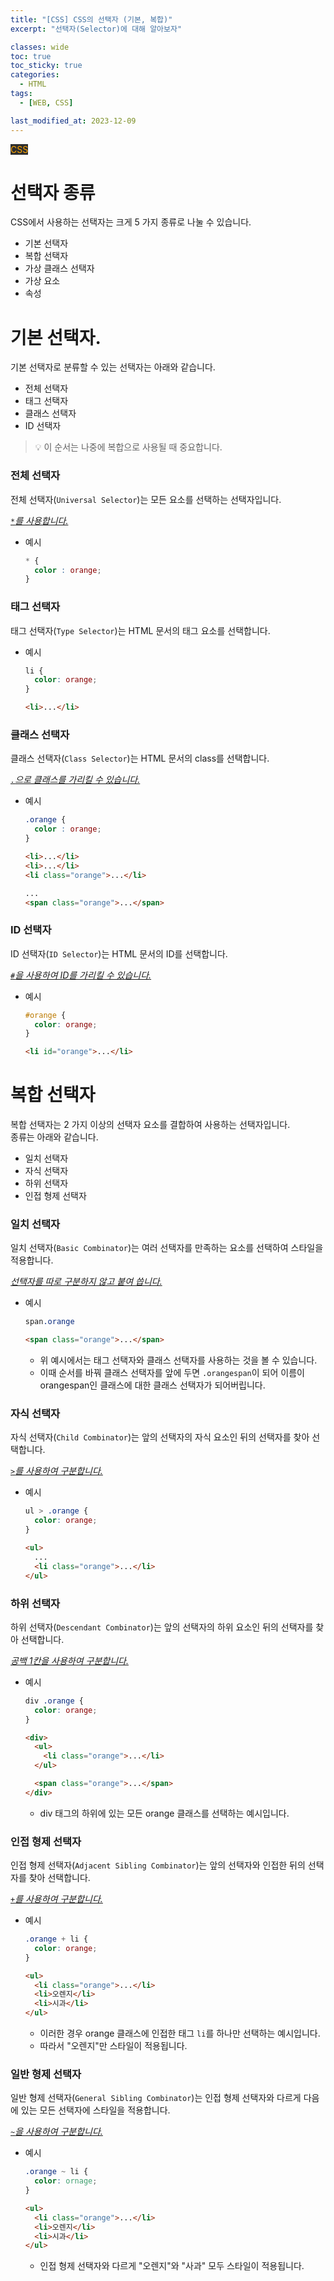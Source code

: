 ```yaml
---
title: "[CSS] CSS의 선택자 (기본, 복합)"
excerpt: "선택자(Selector)에 대해 알아보자"

classes: wide
toc: true
toc_sticky: true
categories:
  - HTML
tags:
  - [WEB, CSS]

last_modified_at: 2023-12-09
---
```


<mark style="background-color: #2e2e2e; color: orange;">CSS</mark>

# 선택자 종류

CSS에서 사용하는 선택자는 크게 5 가지 종류로 나눌 수 있습니다.

* 기본 선택자
* 복합 선택자
* 가상 클래스 선택자
* 가상 요소
* 속성

# 기본 선택자.

기본 선택자로 분류할 수 있는 선택자는 아래와 같습니다.

* 전체 선택자
* 태그 선택자
* 클래스 선택자
* ID 선택자

> 💡 이 순서는 나중에 복합으로 사용될 때 중요합니다.

### 전체 선택자

전체 선택자(`Universal Selector`)는 모든 요소를 선택하는 선택자입니다.   

<u>*`*`를 사용합니다.*</u>

* 예시
  ```css
  * {
    color : orange;
  }
  ```

### 태그 선택자

태그 선택자(`Type Selector`)는 HTML 문서의 태그 요소를 선택합니다.

* 예시
  ```css
  li {
    color: orange;
  }
  ```

  ```html
  <li>...</li>
  ```

### 클래스 선택자

클래스 선택자(`Class Selector`)는 HTML 문서의 class를 선택합니다.

<u>*`.`으로 클래스를 가리킬 수 있습니다.*</u>

* 예시
  ```css
  .orange {
    color : orange;
  }
  ```

  ```html
  <li>...</li>
  <li>...</li>
  <li class="orange">...</li>

  ...
  <span class="orange">...</span>
  ```

### ID 선택자

ID 선택자(`ID Selector`)는 HTML 문서의 ID를 선택합니다.

<u>*`#`을 사용하여 ID를 가리킬 수 있습니다.*</u>

* 예시
  ```css
  #orange {
    color: orange;
  }
  ```

  ```html
  <li id="orange">...</li>
  ```

# 복합 선택자

복합 선택자는 2 가지 이상의 선택자 요소를 결합하여 사용하는 선택자입니다.   
종류는 아래와 같습니다.

* 일치 선택자
* 자식 선택자
* 하위 선택자
* 인접 형제 선택자

### 일치 선택자

일치 선택자(`Basic Combinator`)는 여러 선택자를 만족하는 요소를 선택하여 스타일을 적용합니다.

<u>*선택자를 따로 구분하지 않고 붙여 씁니다.*</u>

* 예시
  ```css
  span.orange
  ```

  ```html
  <span class="orange">...</span>
  ```

  * 위 예시에서는 태그 선택자와 클래스 선택자를 사용하는 것을 볼 수 있습니다.
  * 이때 순서를 바꿔 클래스 선택자를 앞에 두면 `.orangespan`이 되어 이름이 orangespan인 클래스에 대한 클래스 선택자가 되어버립니다.

### 자식 선택자

자식 선택자(`Child Combinator`)는 앞의 선택자의 자식 요소인 뒤의 선택자를 찾아 선택합니다.

<u>*`>`를 사용하여 구분합니다.*</u>

* 예시
  ```css
  ul > .orange {
    color: orange;
  }
  ```

  ```html
  <ul>
    ...
    <li class="orange">...</li>
  </ul>
  ```

### 하위 선택자

하위 선택자(`Descendant Combinator`)는 앞의 선택자의 하위 요소인 뒤의 선택자를 찾아 선택합니다.

<u>*공백 1칸을 사용하여 구분합니다.*</u>

* 예시
  ```css
  div .orange {
    color: orange;
  }
  ```

  ```html
  <div>
    <ul>
      <li class="orange">...</li>
    </ul>

    <span class="orange">...</span>
  </div>
  ```
  
  * div 태그의 하위에 있는 모든 orange 클래스를 선택하는 예시입니다.

### 인접 형제 선택자

인접 형제 선택자(`Adjacent Sibling Combinator`)는 앞의 선택자와 인접한 뒤의 선택자를 찾아 선택합니다.

<u>*` + `를 사용하여 구분합니다.*</u>

* 예시
  ```css
  .orange + li {
    color: orange;
  }
  ```

  ```html
  <ul>
    <li class="orange">...</li>
    <li>오렌지</li>
    <li>시과</li>
  </ul>
  ```

  * 이러한 경우 orange 클래스에 인접한 태그 `li`를 하나만 선택하는 예시입니다.
  * 따라서 "오렌지"만 스타일이 적용됩니다.

### 일반 형제 선택자

일반 형제 선택자(`General Sibling Combinator`)는 인접 형제 선택자와 다르게 다음에 있는 모든 선택자에 스타일을 적용합니다.

<u>*`~`을 사용하여 구분합니다.*</u>

* 예시
  ```css
  .orange ~ li {
    color: ornage;
  }
  ```

  ```html
  <ul>
    <li class="orange">...</li>
    <li>오렌지</li>
    <li>시과</li>
  </ul>
  ```

  * 인접 형제 선택자와 다르게 "오렌지"와 "사과" 모두 스타일이 적용됩니다.